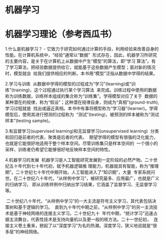 # 机器学习
# 机器学习理论（参考西瓜书）
1.什么是机器学习？
 - 它致力于研究如何通过计算的手段，利用经验来改善自身的性能。在计算机系统中，“经验”通常以“数据”
  形式存在，因此，机器学习所研究的主要内容，是关于在计算机上从数据中产生“模型”的算法，即“学习
  算法”。有了学习算法，把经验数据提供给它，就能基于这些数据产生模型；面对新的情况时，模型就会
  给我们提供相应的判断。本书用“模型”泛指从数据中学得的结果。
  
2.学习与训练
  从数据中学得的模型的过程成为“学习”(learning)或“训练”(training)，这个过程通过执行某个学习算法
  来完成。训练过程中使用的数据称为训练数据，训练样本组成的集合称为“训练集”。学得模型对应了关于
  数据的某种潜在的规律，称为“假设”；这种潜在规律自身，则成为“真相”(ground-truth),学习过程就是
  找出或逼近真相。本书中有事将模型称为“学习器”(learner)。学得模型后，使用其进行预测的过程称为
  “测试”(testing)，被预测的样本被称为“测试样本”(testing sample)。
  
3.有监督学习(supervised learning)和无监督学习(unsupervised learning)
  分类和回归是前者的代表，聚类是后者的代表。
  期望学得的模型有很强的泛化能力，也就是它能很好地适用于整个样本空间。尽管训练集只是样本空间的
  一个很小的采样，训练者仍希望它能够很好地反映样本空间的特性。
  
4.机器学习的发展
  机器学习是人工智能研究发展到一定阶段的必然产物。二十世纪五十年代到七十年代初，赋予机器逻辑推
  理能力，机器就具有智能，称为“推理期”。二十世纪七十年代中期开始，人工智能进入了“知识期”，大量
  专家系统问世。在二十世纪八十年代，“从样例中学习”，被研究最多、应用最广，也就是广义的归纳学习，
  即从训练样例中归纳出学习结果，它涵盖了监督学习、无监督学习等。
  
  二十世纪八十年代，“从样例中学习”的一大主流是符号主义学习，其代表包括决策树和基于逻辑的学习。
  直到九十年代中期之前，“从样例中学习”的另一主流技术是基于神经网络的连接主义学习。二十世纪九十
  年代中期，“统计学习”迅速占据主流舞台，代表性技术是支持向量机以及更一般的核方法。二十一世纪初，
  连接主义卷土重来，掀起了以“深度学习”为名的热潮。深度学习，狭义地说就是“很多层”的神经网络。
